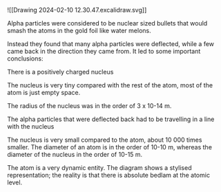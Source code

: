 ![[Drawing 2024-02-10 12.30.47.excalidraw.svg]]

Alpha particles were considered to be nuclear sized bullets that would smash the atoms in the gold foil like water melons.

Instead they found that many alpha particles were deflected, while a few came back in the direction they came from. It led to some important conclusions:

There is a positively charged nucleus

The nucleus is very tiny compared with the rest of the atom, most of the atom is just empty space.

The radius of the nucleus was in the order of 3 x 10-14 m.

The alpha particles that were deflected back had to be travelling in a line with the nucleus

The nucleus is very small compared to the atom, about 10 000 times smaller. The diameter of an atom is in the order of 10-10 m, whereas the diameter of the nucleus in the order of 10-15 m.

The atom is a very dynamic entity. The diagram shows a stylised representation; the reality is that there is absolute bedlam at the atomic level.